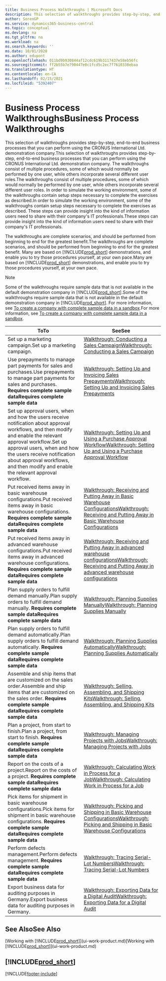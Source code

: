 ```yaml
---
title: Business Process Walkthroughs | Microsoft Docs
description: This selection of walkthroughs provides step-by-step, end-to-end business processes that you can perform using the CRONUS International Ltd. demonstration company.
author: SorenGP
ms.service: dynamics365-business-central
ms.topic: conceptual
ms.devlang: na
ms.tgt_pltfrm: na
ms.workload: na
ms.search.keywords: ''
ms.date: 10/01/2020
ms.author: edupont
ms.openlocfilehash: 011bd9b930844af12cdc619b3117437e58eb56fc
ms.sourcegitcommit: ff2b55b7e790447e0c1fcd5c2ec7f7610338ebaa
ms.translationtype: HT
ms.contentlocale: en-CA
ms.lasthandoff: 02/15/2021
ms.locfileid: "5392407"
---
```

# <a name="business-process-walkthroughs"></a><span data-ttu-id="9cd1b-103">Business Process Walkthroughs</span><span class="sxs-lookup"><span data-stu-id="9cd1b-103">Business Process Walkthroughs</span></span>

<span data-ttu-id="9cd1b-104">This selection of walkthroughs provides step-by-step, end-to-end business processes that you can perform using the CRONUS International Ltd. demonstration company.</span><span class="sxs-lookup"><span data-stu-id="9cd1b-104">This selection of walkthroughs provides step-by-step, end-to-end business processes that you can perform using the CRONUS International Ltd. demonstration company.</span></span> <span data-ttu-id="9cd1b-105">The walkthroughs consist of multiple procedures, some of which would normally be performed by one user, while others incorporate several different user roles.</span><span class="sxs-lookup"><span data-stu-id="9cd1b-105">The walkthroughs consist of multiple procedures, some of which would normally be performed by one user, while others incorporate several different user roles.</span></span> <span data-ttu-id="9cd1b-106">In order to simulate the working environment, some of the walkthroughs contain setup steps necessary to complete the exercises as described.</span><span class="sxs-lookup"><span data-stu-id="9cd1b-106">In order to simulate the working environment, some of the walkthroughs contain setup steps necessary to complete the exercises as described.</span></span> <span data-ttu-id="9cd1b-107">These steps can provide insight into the kind of information users need to share with their company's IT professionals.</span><span class="sxs-lookup"><span data-stu-id="9cd1b-107">These steps can provide insight into the kind of information users need to share with their company's IT professionals.</span></span>  

 <span data-ttu-id="9cd1b-108">The walkthroughs are complete scenarios, and should be performed from beginning to end for the greatest benefit.</span><span class="sxs-lookup"><span data-stu-id="9cd1b-108">The walkthroughs are complete scenarios, and should be performed from beginning to end for the greatest benefit.</span></span> <span data-ttu-id="9cd1b-109">Many are based on [!INCLUDE[prod_short](includes/prod_short.md)] demonstrations, and enable you to try those procedures yourself, at your own pace.</span><span class="sxs-lookup"><span data-stu-id="9cd1b-109">Many are based on [!INCLUDE[prod_short](includes/prod_short.md)] demonstrations, and enable you to try those procedures yourself, at your own pace.</span></span>  

> [!NOTE]
> <span data-ttu-id="9cd1b-110">Some of the walkthroughs require sample data that is not available in the default demonstration company in [!INCLUDE[prod_short](includes/prod_short.md)].</span><span class="sxs-lookup"><span data-stu-id="9cd1b-110">Some of the walkthroughs require sample data that is not available in the default demonstration company in [!INCLUDE[prod_short](includes/prod_short.md)].</span></span> <span data-ttu-id="9cd1b-111">For more information, see [To create a company with complete sample data in a sandbox](across-how-create-sandbox-environment.md#to-create-a-company-with-complete-sample-data-in-a-sandbox).</span><span class="sxs-lookup"><span data-stu-id="9cd1b-111">For more information, see [To create a company with complete sample data in a sandbox](across-how-create-sandbox-environment.md#to-create-a-company-with-complete-sample-data-in-a-sandbox).</span></span>

|<span data-ttu-id="9cd1b-112">To</span><span class="sxs-lookup"><span data-stu-id="9cd1b-112">To</span></span>|<span data-ttu-id="9cd1b-113">See</span><span class="sxs-lookup"><span data-stu-id="9cd1b-113">See</span></span>|  
|--------|---------|  
|<span data-ttu-id="9cd1b-114">Set up a marketing campaign.</span><span class="sxs-lookup"><span data-stu-id="9cd1b-114">Set up a marketing campaign.</span></span>|[<span data-ttu-id="9cd1b-115">Walkthrough: Conducting a Sales Campaign</span><span class="sxs-lookup"><span data-stu-id="9cd1b-115">Walkthrough: Conducting a Sales Campaign</span></span>](walkthrough-conducting-a-sales-campaign.md)|  
|<span data-ttu-id="9cd1b-116">Use prepayments to manage part payments for sales and purchases.</span><span class="sxs-lookup"><span data-stu-id="9cd1b-116">Use prepayments to manage part payments for sales and purchases.</span></span> <span data-ttu-id="9cd1b-117">**Requires complete sample data**</span><span class="sxs-lookup"><span data-stu-id="9cd1b-117">**Requires complete sample data**</span></span> |[<span data-ttu-id="9cd1b-118">Walkthrough: Setting Up and Invoicing Sales Prepayments</span><span class="sxs-lookup"><span data-stu-id="9cd1b-118">Walkthrough: Setting Up and Invoicing Sales Prepayments</span></span>](walkthrough-setting-up-and-invoicing-sales-prepayments.md)|  
|<span data-ttu-id="9cd1b-119">Set up approval users, when and how the users receive notification about approval workflows, and then modify and enable the relevant approval workflow.</span><span class="sxs-lookup"><span data-stu-id="9cd1b-119">Set up approval users, when and how the users receive notification about approval workflows, and then modify and enable the relevant approval workflow.</span></span>|[<span data-ttu-id="9cd1b-120">Walkthrough: Setting Up and Using a Purchase Approval Workflow</span><span class="sxs-lookup"><span data-stu-id="9cd1b-120">Walkthrough: Setting Up and Using a Purchase Approval Workflow</span></span>](walkthrough-setting-up-and-using-a-purchase-approval-workflow.md)|  
|<span data-ttu-id="9cd1b-121">Put received items away in basic warehouse configurations.</span><span class="sxs-lookup"><span data-stu-id="9cd1b-121">Put received items away in basic warehouse configurations.</span></span> <span data-ttu-id="9cd1b-122">**Requires complete sample data**</span><span class="sxs-lookup"><span data-stu-id="9cd1b-122">**Requires complete sample data**</span></span>|[<span data-ttu-id="9cd1b-123">Walkthrough: Receiving and Putting Away in Basic Warehouse Configurations</span><span class="sxs-lookup"><span data-stu-id="9cd1b-123">Walkthrough: Receiving and Putting Away in Basic Warehouse Configurations</span></span>](walkthrough-receiving-and-putting-away-in-basic-warehousing.md)|  
|<span data-ttu-id="9cd1b-124">Put received items away in advanced warehouse configurations.</span><span class="sxs-lookup"><span data-stu-id="9cd1b-124">Put received items away in advanced warehouse configurations.</span></span> <span data-ttu-id="9cd1b-125">**Requires complete sample data**</span><span class="sxs-lookup"><span data-stu-id="9cd1b-125">**Requires complete sample data**</span></span>|[<span data-ttu-id="9cd1b-126">Walkthrough: Receiving and Putting Away in advanced warehouse configurations</span><span class="sxs-lookup"><span data-stu-id="9cd1b-126">Walkthrough: Receiving and Putting Away in advanced warehouse configurations</span></span>](walkthrough-receiving-and-putting-away-in-advanced-warehousing.md)|  
|<span data-ttu-id="9cd1b-127">Plan supply orders to fulfill demand manually.</span><span class="sxs-lookup"><span data-stu-id="9cd1b-127">Plan supply orders to fulfill demand manually.</span></span> <span data-ttu-id="9cd1b-128">**Requires complete sample data**</span><span class="sxs-lookup"><span data-stu-id="9cd1b-128">**Requires complete sample data**</span></span>|[<span data-ttu-id="9cd1b-129">Walkthrough: Planning Supplies Manually</span><span class="sxs-lookup"><span data-stu-id="9cd1b-129">Walkthrough: Planning Supplies Manually</span></span>](walkthrough-planning-supplies-manually.md)|  
|<span data-ttu-id="9cd1b-130">Plan supply orders to fulfill demand automatically.</span><span class="sxs-lookup"><span data-stu-id="9cd1b-130">Plan supply orders to fulfill demand automatically.</span></span> <span data-ttu-id="9cd1b-131">**Requires complete sample data**</span><span class="sxs-lookup"><span data-stu-id="9cd1b-131">**Requires complete sample data**</span></span>|[<span data-ttu-id="9cd1b-132">Walkthrough: Planning Supplies Automatically</span><span class="sxs-lookup"><span data-stu-id="9cd1b-132">Walkthrough: Planning Supplies Automatically</span></span>](walkthrough-planning-supplies-automatically.md)|  
|<span data-ttu-id="9cd1b-133">Assemble and ship items that are customized on the sales order.</span><span class="sxs-lookup"><span data-stu-id="9cd1b-133">Assemble and ship items that are customized on the sales order.</span></span> <span data-ttu-id="9cd1b-134">**Requires complete sample data**</span><span class="sxs-lookup"><span data-stu-id="9cd1b-134">**Requires complete sample data**</span></span>|[<span data-ttu-id="9cd1b-135">Walkthrough: Selling, Assembling, and Shipping Kits</span><span class="sxs-lookup"><span data-stu-id="9cd1b-135">Walkthrough: Selling, Assembling, and Shipping Kits</span></span>](walkthrough-selling-assembling-and-shipping-kits.md)|  
|<span data-ttu-id="9cd1b-136">Plan a project, from start to finish.</span><span class="sxs-lookup"><span data-stu-id="9cd1b-136">Plan a project, from start to finish.</span></span> <span data-ttu-id="9cd1b-137">**Requires complete sample data**</span><span class="sxs-lookup"><span data-stu-id="9cd1b-137">**Requires complete sample data**</span></span>|[<span data-ttu-id="9cd1b-138">Walkthrough: Managing Projects with Jobs</span><span class="sxs-lookup"><span data-stu-id="9cd1b-138">Walkthrough: Managing Projects with Jobs</span></span>](walkthrough-managing-projects-with-jobs.md)|  
|<span data-ttu-id="9cd1b-139">Report on the costs of a project.</span><span class="sxs-lookup"><span data-stu-id="9cd1b-139">Report on the costs of a project.</span></span> <span data-ttu-id="9cd1b-140">**Requires complete sample data**</span><span class="sxs-lookup"><span data-stu-id="9cd1b-140">**Requires complete sample data**</span></span>|[<span data-ttu-id="9cd1b-141">Walkthrough: Calculating Work in Process for a Job</span><span class="sxs-lookup"><span data-stu-id="9cd1b-141">Walkthrough: Calculating Work in Process for a Job</span></span>](walkthrough-calculating-work-in-process-for-a-job.md)|  
|<span data-ttu-id="9cd1b-142">Pick items for shipment in basic warehouse configurations.</span><span class="sxs-lookup"><span data-stu-id="9cd1b-142">Pick items for shipment in basic warehouse configurations.</span></span> <span data-ttu-id="9cd1b-143">**Requires complete sample data**</span><span class="sxs-lookup"><span data-stu-id="9cd1b-143">**Requires complete sample data**</span></span>|[<span data-ttu-id="9cd1b-144">Walkthrough: Picking and Shipping in Basic Warehouse Configurations</span><span class="sxs-lookup"><span data-stu-id="9cd1b-144">Walkthrough: Picking and Shipping in Basic Warehouse Configurations</span></span>](walkthrough-picking-and-shipping-in-basic-warehousing.md)|  
|<span data-ttu-id="9cd1b-145">Perform defects management.</span><span class="sxs-lookup"><span data-stu-id="9cd1b-145">Perform defects management.</span></span> <span data-ttu-id="9cd1b-146">**Requires complete sample data**</span><span class="sxs-lookup"><span data-stu-id="9cd1b-146">**Requires complete sample data**</span></span>|[<span data-ttu-id="9cd1b-147">Walkthrough: Tracing Serial-Lot Numbers</span><span class="sxs-lookup"><span data-stu-id="9cd1b-147">Walkthrough: Tracing Serial-Lot Numbers</span></span>](walkthrough-tracing-serial-lot-numbers.md)|
|<span data-ttu-id="9cd1b-148">Export business data for auditing purposes in Germany.</span><span class="sxs-lookup"><span data-stu-id="9cd1b-148">Export business data for auditing purposes in Germany.</span></span>|[<span data-ttu-id="9cd1b-149">Walkthrough: Exporting Data for a Digital Audit</span><span class="sxs-lookup"><span data-stu-id="9cd1b-149">Walkthrough: Exporting Data for a Digital Audit</span></span>](LocalFunctionality/Germany/walkthrough-exporting-data-for-a-digital-audit.md)|

## <a name="see-also"></a><span data-ttu-id="9cd1b-150">See Also</span><span class="sxs-lookup"><span data-stu-id="9cd1b-150">See Also</span></span>

<span data-ttu-id="9cd1b-151">[Working with [!INCLUDE[prod_short](includes/prod_short.md)]](ui-work-product.md)</span><span class="sxs-lookup"><span data-stu-id="9cd1b-151">[Working with [!INCLUDE[prod_short](includes/prod_short.md)]](ui-work-product.md)</span></span>  

## [!INCLUDE[prod_short](includes/free_trial_md.md)]  


[!INCLUDE[footer-include](includes/footer-banner.md)]